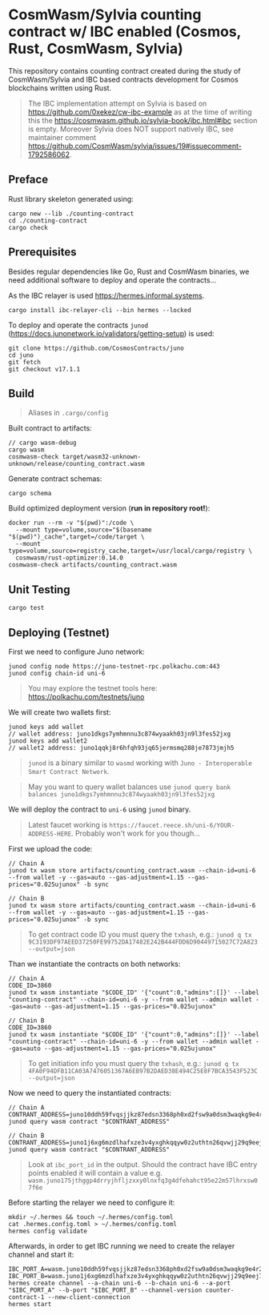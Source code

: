 # CosmWasm/Sylvia counting contract w/ IBC enabled (Cosmos, Rust, CosmWasm, Sylvia)

This repository contains counting contract created during the study of CosmWasm/Sylvia and IBC based contracts development for Cosmos blockchains written using Rust.

> The IBC implementation attempt on Sylvia is based on https://github.com/0xekez/cw-ibc-example as at the time of
> writing this the https://cosmwasm.github.io/sylvia-book/ibc.html#ibc section is empty.
> Moreover Sylvia does NOT support natively IBC, see maintainer comment https://github.com/CosmWasm/sylvia/issues/19#issuecomment-1792586062.

## Preface

Rust library skeleton generated using:

```
cargo new --lib ./counting-contract
cd ./counting-contract
cargo check
```

## Prerequisites

Besides regular dependencies like Go, Rust and CosmWasm binaries, we need additional software to deploy and operate the contracts...

As the IBC relayer is used https://hermes.informal.systems.

```
cargo install ibc-relayer-cli --bin hermes --locked
```

To deploy and operate the contracts `junod` (https://docs.junonetwork.io/validators/getting-setup) is used:

```
git clone https://github.com/CosmosContracts/juno
cd juno
git fetch
git checkout v17.1.1
```

## Build

> Aliases in `.cargo/config`

Built contract to artifacts:

```
// cargo wasm-debug
cargo wasm
cosmwasm-check target/wasm32-unknown-unknown/release/counting_contract.wasm
```

Generate contract schemas:

```
cargo schema
```

Build optimized deployment version (**run in repository root!**):

```
docker run --rm -v "$(pwd)":/code \
  --mount type=volume,source="$(basename "$(pwd)")_cache",target=/code/target \
  --mount type=volume,source=registry_cache,target=/usr/local/cargo/registry \
  cosmwasm/rust-optimizer:0.14.0
cosmwasm-check artifacts/counting_contract.wasm
```

## Unit Testing

```
cargo test
```

## Deploying (Testnet)

First we need to configure Juno network:

```
junod config node https://juno-testnet-rpc.polkachu.com:443
junod config chain-id uni-6
```

> You may explore the testnet tools here: https://polkachu.com/testnets/juno

We will create two wallets first:

```
junod keys add wallet
// wallet address: juno1dkgs7ymhmnnu3c874wyaakh03jn9l3fes52jxg
junod keys add wallet2
// wallet2 address: juno1qqkj8r6hfqh93jq65jermsmq288je7873jmjh5
```

> `junod` is a binary similar to `wasmd` working with `Juno - Interoperable Smart Contract Network`.

> May you want to query wallet balances use `junod query bank balances juno1dkgs7ymhmnnu3c874wyaakh03jn9l3fes52jxg`

We will deploy the contract to `uni-6` using `junod` binary.

> Latest faucet working is `https://faucet.reece.sh/uni-6/YOUR-ADDRESS-HERE`. Probably won't work for you though...

First we upload the code:

```
// Chain A
junod tx wasm store artifacts/counting_contract.wasm --chain-id=uni-6 --from wallet -y --gas=auto --gas-adjustment=1.15 --gas-prices="0.025ujunox" -b sync

// Chain B
junod tx wasm store artifacts/counting_contract.wasm --chain-id=uni-6 --from wallet -y --gas=auto --gas-adjustment=1.15 --gas-prices="0.025ujunox" -b sync
```

> To get contract code ID you must query the `txhash`, e.g.: `junod q tx 9C3193DF97AEED37250FE99752DA17482E242B444FDD6D90449715027C72A823 --output=json`

Than we instantiate the contracts on both networks:

```
// Chain A
CODE_ID=3860
junod tx wasm instantiate "$CODE_ID" '{"count":0,"admins":[]}' --label "counting-contract" --chain-id=uni-6 -y --from wallet --admin wallet --gas=auto --gas-adjustment=1.15 --gas-prices="0.025ujunox"

// Chain B
CODE_ID=3860
junod tx wasm instantiate "$CODE_ID" '{"count":0,"admins":[]}' --label "counting-contract" --chain-id=uni-6 -y --from wallet --admin wallet --gas=auto --gas-adjustment=1.15 --gas-prices="0.025ujunox"
```

> To get initiation info you must query the `txhash`, e.g.: `junod q tx 4FA0F94DFB11CA03A7476051367A6EB97B2DAED38E494C25E8F7BCA3543F523C --output=json`

Now we need to query the instantiated contracts:

```
// Chain A
CONTRANT_ADDRESS=juno10ddh59fvqsjjkz87edsn3368ph0xd2fsw9a0dsm3waqkg9e4r23qakjkrf
junod query wasm contract "$CONTRANT_ADDRESS"

// Chain B
CONTRANT_ADDRESS=juno1j6xg6mzdlhafxze3v4yxghkqqyw0z2uthtn26qvwjj29q9eej72syhw837
junod query wasm contract "$CONTRANT_ADDRESS"
```

> Look at `ibc_port_id` in the output. Should the contract have IBC entry points enabled it will contain a value e.g. `wasm.juno175jthggp4drryjhfljzxxy0lnxfq3g4dfehahct95e22m57lhrxsw07f6e`

Before starting the relayer we need to configure it:

```
mkdir ~/.hermes && touch ~/.hermes/config.toml
cat .hermes.config.toml > ~/.hermes/config.toml
hermes config validate
```

Afterwards, in order to get IBC running we need to create the relayer channel and start it:

```
IBC_PORT_A=wasm.juno10ddh59fvqsjjkz87edsn3368ph0xd2fsw9a0dsm3waqkg9e4r23qakjkrf
IBC_PORT_B=wasm.juno1j6xg6mzdlhafxze3v4yxghkqqyw0z2uthtn26qvwjj29q9eej72syhw837
hermes create channel --a-chain uni-6 --b-chain uni-6 --a-port "$IBC_PORT_A" --b-port "$IBC_PORT_B" --channel-version counter-contract-1 --new-client-connection
hermes start
```
